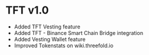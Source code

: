  # TFT v1.0
- Added TFT Vesting feature
- Added TFT - Binance Smart Chain Bridge integration
- Added Vesting Wallet feature
- Improved Tokenstats on wiki.threefold.io

